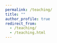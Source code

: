 ```yaml
---
permalink: /teaching/
title: ""
author_profile: true
redirect_from: 
  - /teaching/
  - /teaching.html
---
```

